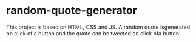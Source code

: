 # random-quote-generator
This​ ​project​ ​is​ ​based​ ​on​ ​HTML,​ ​CSS​ ​and​ ​JS.​ ​A​ ​random​ ​quote​ ​is​ ​generated  on​ ​click​ ​of​ ​a​ ​button​ ​and​ ​the​ ​quote​ ​can​ ​be​ ​tweeted​ ​on​ ​click​ ​of​ ​a​ ​button.  
